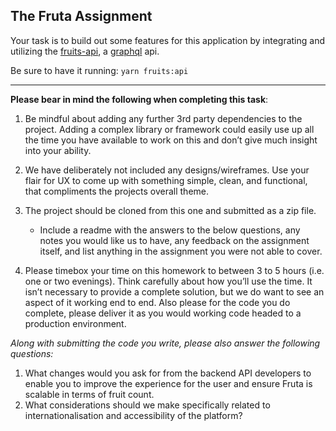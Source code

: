 ## The Fruta Assignment

Your task is to build out some features for this application by integrating and utilizing the [fruits-api](http://localhost:9000/graphql), a [graphql](https://graphql.org/learn/) api.

Be sure to have it running: `yarn fruits:api`

---

**Please bear in mind the following when completing this task**:
1. Be mindful about adding any further 3rd party dependencies to the project. Adding a
    complex library or framework could easily use up all the time you have available to
    work on this and don’t give much insight into your ability.

2. We have deliberately not included any designs/wireframes. Use your flair for UX to
    come up with something simple, clean, and functional, that compliments the projects overall theme.

3. The project should be cloned from this one and submitted as a zip file.
   * Include a readme with the answers to the below questions, any notes you would like us to have, any feedback on the assignment itself, and list anything in the assignment you were not able to cover.
  
4. Please timebox your time on this homework to between 3 to 5 hours (i.e. one or two
evenings). Think carefully about how you’ll use the time. It isn’t necessary to provide a complete solution, but we do want to see an aspect of it working end to end. Also please for the code you do complete, please deliver it as you would working code headed to a production environment.

*Along with submitting the code you write, please also answer the following questions:*

1. What changes would you ask for from the backend API developers to enable you to improve the experience for the user and ensure Fruta is scalable in terms of fruit count.
2. What considerations should we make specifically related to internationalisation and accessibility of the platform?
